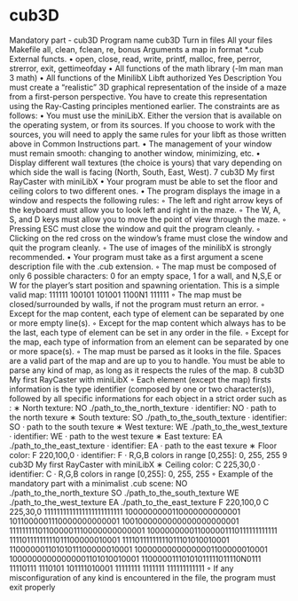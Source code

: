 # cub3D

Mandatory part - cub3D
Program name cub3D
Turn in files All your files
Makefile all, clean, fclean, re, bonus
Arguments a map in format *.cub
External functs.
• open, close, read, write,
printf, malloc, free, perror,
strerror, exit, gettimeofday
• All functions of the math
library (-lm man man 3 math)
• All functions of the MinilibX
Libft authorized Yes
Description You must create a “realistic” 3D graphical
representation of the inside of a maze from a
first-person perspective. You have to create this
representation using the Ray-Casting principles
mentioned earlier.
The constraints are as follows:
• You must use the miniLibX. Either the version that is available on the operating
system, or from its sources. If you choose to work with the sources, you will
need to apply the same rules for your libft as those written above in Common
Instructions part.
• The management of your window must remain smooth: changing to another window, minimizing, etc.
• Display different wall textures (the choice is yours) that vary depending on which
side the wall is facing (North, South, East, West).
7
cub3D My first RayCaster with miniLibX
• Your program must be able to set the floor and ceiling colors to two different ones.
• The program displays the image in a window and respects the following rules:
◦ The left and right arrow keys of the keyboard must allow you to look left and
right in the maze.
◦ The W, A, S, and D keys must allow you to move the point of view through
the maze.
◦ Pressing ESC must close the window and quit the program cleanly.
◦ Clicking on the red cross on the window’s frame must close the window and
quit the program cleanly.
◦ The use of images of the minilibX is strongly recommended.
• Your program must take as a first argument a scene description file with the .cub
extension.
◦ The map must be composed of only 6 possible characters: 0 for an empty space,
1 for a wall, and N,S,E or W for the player’s start position and spawning
orientation.
This is a simple valid map:
111111
100101
101001
1100N1
111111
◦ The map must be closed/surrounded by walls, if not the program must return
an error.
◦ Except for the map content, each type of element can be separated by one or
more empty line(s).
◦ Except for the map content which always has to be the last, each type of
element can be set in any order in the file.
◦ Except for the map, each type of information from an element can be separated
by one or more space(s).
◦ The map must be parsed as it looks in the file. Spaces are a valid part of the
map and are up to you to handle. You must be able to parse any kind of map,
as long as it respects the rules of the map.
8
cub3D My first RayCaster with miniLibX
◦ Each element (except the map) firsts information is the type identifier (composed by one or two character(s)), followed by all specific informations for each
object in a strict order such as :
∗ North texture:
NO ./path_to_the_north_texture
· identifier: NO
· path to the north texure
∗ South texture:
SO ./path_to_the_south_texture
· identifier: SO
· path to the south texure
∗ West texture:
WE ./path_to_the_west_texture
· identifier: WE
· path to the west texure
∗ East texture:
EA ./path_to_the_east_texture
· identifier: EA
· path to the east texure
∗ Floor color:
F 220,100,0
· identifier: F
· R,G,B colors in range [0,255]: 0, 255, 255
9
cub3D My first RayCaster with miniLibX
∗ Ceiling color:
C 225,30,0
· identifier: C
· R,G,B colors in range [0,255]: 0, 255, 255
◦ Example of the mandatory part with a minimalist .cub scene:
NO ./path_to_the_north_texture
SO ./path_to_the_south_texture
WE ./path_to_the_west_texture
EA ./path_to_the_east_texture
F 220,100,0
C 225,30,0
1111111111111111111111111
1000000000110000000000001
1011000001110000000000001
1001000000000000000000001
111111111011000001110000000000001
100000000011000001110111111111111
11110111111111011100000010001
11110111111111011101010010001
11000000110101011100000010001
10000000000000001100000010001
10000000000000001101010010001
11000001110101011111011110N0111
11110111 1110101 101111010001
11111111 1111111 111111111111
◦ If any misconfiguration of any kind is encountered in the file, the program
must exit properly

